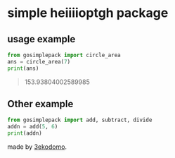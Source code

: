 # simple heiiiioptgh package

## usage example

```py
from gosimplepack import circle_area
ans = circle_area(7)
print(ans)
```

> 153.93804002589985

## Other example

```py
from gosimplepack import add, subtract, divide
addn = add(5, 6)
print(addn)
```

made by [3ekodomo](https://github.com/3ekodomo).
